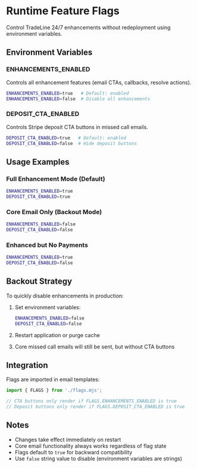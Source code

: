 # Runtime Feature Flags

Control TradeLine 24/7 enhancements without redeployment using environment variables.

## Environment Variables

### ENHANCEMENTS_ENABLED
Controls all enhancement features (email CTAs, callbacks, resolve actions).

```bash
ENHANCEMENTS_ENABLED=true   # Default: enabled
ENHANCEMENTS_ENABLED=false  # Disable all enhancements
```

### DEPOSIT_CTA_ENABLED
Controls Stripe deposit CTA buttons in missed call emails.

```bash
DEPOSIT_CTA_ENABLED=true   # Default: enabled
DEPOSIT_CTA_ENABLED=false  # Hide deposit buttons
```

## Usage Examples

### Full Enhancement Mode (Default)
```bash
ENHANCEMENTS_ENABLED=true
DEPOSIT_CTA_ENABLED=true
```

### Core Email Only (Backout Mode)
```bash
ENHANCEMENTS_ENABLED=false
DEPOSIT_CTA_ENABLED=false
```

### Enhanced but No Payments
```bash
ENHANCEMENTS_ENABLED=true
DEPOSIT_CTA_ENABLED=false
```

## Backout Strategy

To quickly disable enhancements in production:

1. Set environment variables:
   ```bash
   ENHANCEMENTS_ENABLED=false
   DEPOSIT_CTA_ENABLED=false
   ```

2. Restart application or purge cache

3. Core missed call emails will still be sent, but without CTA buttons

## Integration

Flags are imported in email templates:

```javascript
import { FLAGS } from './flags.mjs';

// CTA buttons only render if FLAGS.ENHANCEMENTS_ENABLED is true
// Deposit buttons only render if FLAGS.DEPOSIT_CTA_ENABLED is true
```

## Notes

- Changes take effect immediately on restart
- Core email functionality always works regardless of flag state
- Flags default to `true` for backward compatibility
- Use `false` string value to disable (environment variables are strings)